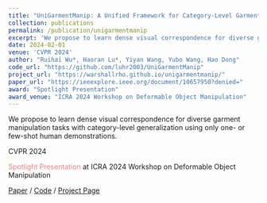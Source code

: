 ```yaml
---
title: "UniGarmentManip: A Unified Framework for Category-Level Garment Manipulation via Dense Visual Correspondence"
collection: publications
permalink: /publication/unigarmentmanip
excerpt: 'We propose to learn dense visual correspondence for diverse garment manipulation tasks with category-level generalization using only one- or few-shot human demonstrations. '
date: 2024-02-01
venue: 'CVPR 2024'
author: "Ruihai Wu*, Haoran Lu*, Yiyan Wang, Yubo Wang, Hao Dong"
code_url: "https://github.com/luhr2003/UniGarmentManip"
project_url: "https://warshallrho.github.io/unigarmentmanip/"
paper_url: "https://ieeexplore.ieee.org/document/10657950?denied="
award: "Spotlight Presentation"
award_venue: "ICRA 2024 Workshop on Deformable Object Manipulation"
---
```

<style>
    .light-red {
        color: lightcoral; /* 浅红色的一种 */
    }
</style>

We propose to learn dense visual correspondence for diverse garment manipulation tasks with category-level generalization using only one- or few-shot human demonstrations. 

CVPR 2024 

<span class="light-red"> Spotlight Presentation</span> at ICRA 2024 Workshop on Deformable Object Manipulation

[Paper](https://ieeexplore.ieee.org/document/10657950/?denied=) / [Code](https://github.com/luhr2003/UniGarmentManip) / [Project Page](https://warshallrho.github.io/unigarmentmanip/)

